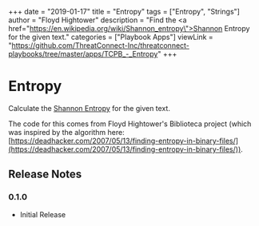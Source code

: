 +++
date = "2019-01-17"
title = "Entropy"
tags = ["Entropy", "Strings"]
author = "Floyd Hightower"
description = "Find the <a href=\"https://en.wikipedia.org/wiki/Shannon_entropy\">Shannon Entropy</a> for the given text."
categories = ["Playbook Apps"]
viewLink = "https://github.com/ThreatConnect-Inc/threatconnect-playbooks/tree/master/apps/TCPB_-_Entropy"
+++

# Entropy

Calculate the [Shannon Entropy](https://en.wikipedia.org/wiki/Shannon_entropy) for the given text.

The code for this comes from Floyd Hightower's Biblioteca project (which was inspired by the algorithm here: [https://deadhacker.com/2007/05/13/finding-entropy-in-binary-files/](https://deadhacker.com/2007/05/13/finding-entropy-in-binary-files/)).

## Release Notes

### 0.1.0

* Initial Release
